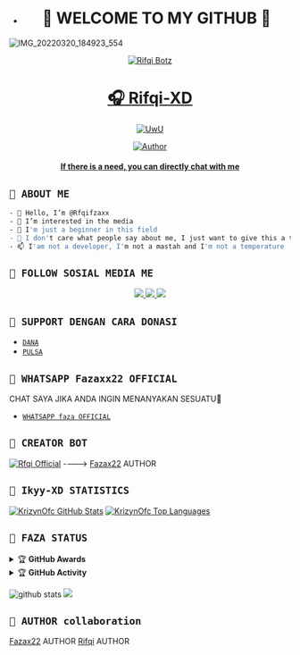 - <h1 align="center">📱 WELCOME TO MY GITHUB 👋</h1>
![IMG_20220320_184923_554](https://telegra.ph/file/c0cd501fd8efe8fc25eeb.jpg)

<p align="center">
  <a href="https://ibb.co/QQX130c"><img src="http://readme-typing-svg.herokuapp.com?color=1C71FA&center=true&vCenter=true&multiline=false&lines=Salam+One+Heart+😍+From+Indonesia.;I'am+Not+Programmer." alt="Rifqi Botz">

</p>
<h1 align="center">🎧 Rifqi-XD</h1>
<p align="center">
  <a href="https://github.com/Fazax2"><img src="http://readme-typing-svg.herokuapp.com?color=FFFFFF&center=true&vCenter=true&multiline=false&lines=Hello+Guys!+Im+owner+Rifqi+Bot;My+Name+is+🎧 Faza;Learning+JavaScript!;Please+Support+Me+With+Donate;Thanks🥰" alt="UwU">
</p>

<p align="center">
<a href="https://github.com/Fazax22"><img title="Author" src="https://img.shields.io/badge/FAZA-Ofc-blue.svg?style=for-the-badge&logo=github"></a>
 </p>
 <h4 align="center">
  <a
  <a href="https://wa.me/6288228085134">If there is a need, you can directly chat with me </a>
</h4>
</p>


## ```📱 ABOUT ME```
```bash
- 👋 Hello, I’m @Rfqifzaxx
- 👀 I’m interested in the media
- 🌱 I'm just a beginner in this field
- 💞️ I don't care what people say about me, I just want to give this a try
- 📫 I'am not a developer, I'm not a mastah and I'm not a temperature
```

## ```📱 FOLLOW SOSIAL MEDIA ME```
<p align="center">
<a href="https://instagram.com/mrifqifaza"><img src="https://img.shields.io/badge/INSTAGRAM-E4405F?style=for-the-badge&logo=instagram&logoColor=white"/> 
<a href="https://wa.me/6288228085134"><img src="https://img.shields.io/badge/WhatsApp-25D366?style=for-the-badge&logo=whatsapp&logoColor=white" />
<a href="https://github.com/Fazax2"><img src="https://img.shields.io/badge/TIKTOK-black?style=for-the-badge&logo=tiktok&logoColor=ff000000&link=https://tiktok.com/@unfaedahkan" /></a>
</p>

## ```📱 SUPPORT DENGAN CARA DONASI```

- [`DANA`](https://wa.me/6288228085134?text=banh+ini+nomor+nya+kah+088228085134+?)
- [`PULSA`](https://wa.me/6288228085134?text=banh+ini+nomor+nya+kah+088228085134+?)

  
## ```📱 WHATSAPP Fazaxx22 OFFICIAL```
  CHAT SAYA JIKA ANDA INGIN MENANYAKAN SESUATU🚀
- [`WHATSAPP faza OFFICIAL`](https://wa.me/6288228085134?text=Assalamualaikum+Banh+faza+OFFICIAL)

## ```📮 CREATOR BOT```
 [![Rfqi Official](https://github.com/Fazax22.png?size=200)](https://github.com/Fazax22) 
---->
[Fazax22](https://github.com/Fazax22)
  AUTHOR
  
## ```📮 Ikyy-XD STATISTICS```

[![KrizynOfc GitHub Stats](https://github-readme-stats.vercel.app/api?username=Kahfi-XD&show_icons=true&hide=issues&theme=radical)](https://github-readme-stats.vercel.app)
[![KrizynOfc Top Languages](https://github-readme-stats.vercel.app/api/top-langs?username=Kahfi-XD&layout=compact&theme=radical)](https://github-readme-stats.vercel.app)

  ## ```📮 FAZA STATUS```
  
 <details>
    <summary>&#127942 <b>GitHub Awards</b></summary><br/>

![Github Trophy](https://github-profile-trophy.vercel.app/?username=KrizynOfc)

</details>

<details>
    <summary>&#127942 <b>GitHub Activity</b></summary><br/>

![Metrics](https://metrics.lecoq.io/krizynOfc template=classic&repositories.forks=true&languages=1&languages.colors=github&languages.threshold=0%25&config.timezone=Asia%2FJakarta)

</details> 

![github stats](https://github-readme-stats.vercel.app/api?username=Kahfiofc&show_icons=true)
<img src="https://github-readme-stats.vercel.app/api/top-langs/?username=kahfiofc&theme=vue">


## ```📮 AUTHOR collaboration```
 
  [Fazax22](https://github.com/Fazax22)
   AUTHOR
  [Rifqi](https://github.com/Rifqi33)
   AUTHOR

<!---
SEE YOUU HEHEHEHEH :3
--->

